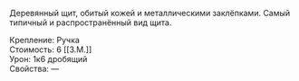 Деревянный щит, обитый кожей и металлическими заклёпками. Самый типичный и распространённый вид щита.


Крепление: Ручка<br>
Стоимость: 6 [[З.М.]]<br>
Урон: 1к6 дробящий<br>
Свойства: —<br>